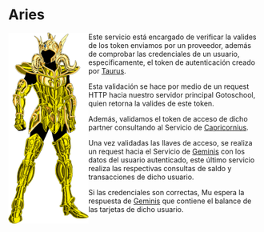 # Aries

<img src="aries.png" alt="Aries" align="left" width="160" />

Este servicio está encargado de verificar la valides de los token enviamos por un proveedor, además de comprobar las credenciales de un usuario, específicamente, el token de autenticación creado por [Taurus](https://github.com/go-toschool/opendata/taurus).

Esta validación se hace por medio de un request HTTP hacia nuestro servidor principal Gotoschool, quien retorna la valides de este token.

Además, validamos el token de acceso de dicho partner consultando al Servicio de [Capricornius](https://github.com/go-toschool/opendata/capricornius).

Una vez validadas las llaves de acceso, se realiza un request hacia el Servicio de [Geminis](https://github.com/go-toschool/opendata/gamini) con los datos del usuario autenticado, este último servicio realiza las respectivas consultas de saldo y transacciones de dicho usuario.

Si las credenciales son correctas, Mu espera la respuesta de [Geminis](https://github.com/go-toschool/opendata/gamini) que contiene el balance de las tarjetas de dicho usuario.
